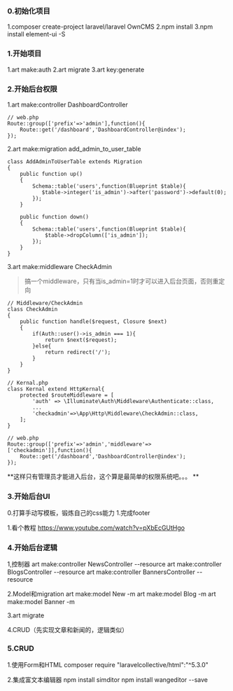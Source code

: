 ### 0.初始化项目
1.composer create-project laravel/laravel OwnCMS 
2.npm install 
3.npm install element-ui -S

### 1.开始项目
1.art make:auth 
2.art migrate 
3.art key:generate 

### 2.开始后台权限
1.art make:controller DashboardController 
```
// web.php
Route::group(['prefix'=>'admin'],function(){
    Route::get('/dashboard','DashboardController@index');
});
```

2.art make:migration add_admin_to_user_table 
```
class AddAdminToUserTable extends Migration
{
    public function up()
    {
        Schema::table('users',function(Blueprint $table){
           $table->integer('is_admin')->after('password')->default(0);
        });
    }

    public function down()
    {
        Schema::table('users',function(Blueprint $table){
            $table->dropColumn(['is_admin']);
        });
    }
}
```
3.art make:middleware CheckAdmin
>搞一个middleware，只有当is_admin=1时才可以进入后台页面，否则重定向
```
// Middleware/CheckAdmin
class CheckAdmin
{
    public function handle($request, Closure $next)
    {
        if(Auth::user()->is_admin === 1){
            return $next($request);
        }else{
            return redirect('/');
        }
    }
}

// Kernal.php
class Kernal extend HttpKernal{
    protected $routeMiddleware = [
        'auth' => \Illuminate\Auth\Middleware\Authenticate::class,
        ...
        'checkadmin'=>\App\Http\Middleware\CheckAdmin::class,
    ];
}

// web.php
Route::group(['prefix'=>'admin','middleware'=>['checkadmin']],function(){
    Route::get('/dashboard','DashboardController@index');
});
```

**这样只有管理员才能进入后台，这个算是最简单的权限系统吧。。。 **

### 3.开始后台UI
0.打算手动写模板，锻炼自己的css能力
1.完成footer

1.看个教程 https://www.youtube.com/watch?v=pXbEcGUtHgo


### 4.开始后台逻辑
1,控制器
art make:controller NewsController --resource
art make:controller BlogsController --resource 
art make:controller BannersController --resource 

2.Model和migration
art make:model New -m
art make:model Blog -m 
art make:model Banner -m 

3.art migrate 

4.CRUD（先实现文章和新闻的，逻辑类似）

### 5.CRUD 
1.使用Form和HTML
composer require "laravelcollective/html":"^5.3.0"

2.集成富文本编辑器
npm install simditor
npm install wangeditor --save 

